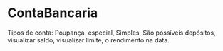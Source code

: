 # ContaBancaria
Tipos de conta: Poupança, especial, Simples, São possíveis depósitos, visualizar saldo, visualizar limite, o rendimento na data.
